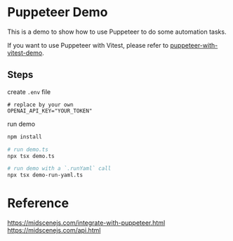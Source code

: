 # Puppeteer Demo

This is a demo to show how to use Puppeteer to do some automation tasks.

If you want to use Puppeteer with Vitest, please refer to [puppeteer-with-vitest-demo](../puppeteer-with-vitest-demo).

## Steps

create `.env` file

```shell
# replace by your own
OPENAI_API_KEY="YOUR_TOKEN"
```

run demo

```bash
npm install 

# run demo.ts
npx tsx demo.ts

# run demo with a `.runYaml` call
npx tsx demo-run-yaml.ts
```

# Reference 

https://midscenejs.com/integrate-with-puppeteer.html
https://midscenejs.com/api.html
